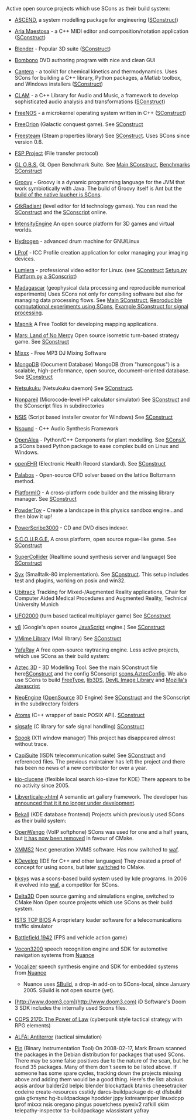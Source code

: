 Active open source projects which use SCons as their build system:

* [ASCEND](http://ascendwiki.cheme.cmu.edu/), a system modelling package for engineering ([SConstruct](http://code.ascend4.org/ascend/trunk/SConstruct?view=markup))
* [Aria Maestosa](http://ariamaestosa.sf.net) - a C++ MIDI editor and composition/notation application ([SConstruct](http://sourceforge.net/p/ariamaestosa/code/HEAD/tree/trunk/SConstruct))
* [Blender](http://www.blender.org) - Popular 3D suite ([SConstruct](https://svn.blender.org/svnroot/bf-blender/trunk/blender/SConstruct))
* [Bombono](http://www.bombono.org) DVD authoring program with nice and clean GUI
* [Cantera](www.cantera.org) - a toolkit for chemical kinetics and thermodynamics. Uses SCons for building a C++ library, Python packages, a Matlab toolbox, and Windows installers ([SConstruct](https://github.com/Cantera/cantera/blob/master/SConstruct))
* [CLAM](http://clam-project.org) - a C++ Library for Audio and Music, a framework to develop sophisticated audio analysis and transformations ([SConstruct](http://clam-project.org/clam/trunk/CLAM/SConstruct))
* [FreeNOS](http://www.freenos.org) - a microkernel operating system written in C++ ([SConstruct](https://code.google.com/p/freenos/source/browse/SConstruct))
* [FreeOrion](http://www.freeorion.org/) (Galactic conquest game). See [SConstruct](https://freeorion.svn.sourceforge.net/svnroot/freeorion/trunk/FreeOrion/SConstruct) 
* [Freesteam](http://freesteam.sf.net/) (Steam properties library) See [SConstruct](http://freesteam.cvs.sourceforge.net/freesteam/freesteam/SConstruct?revision=1.32&view=markup). Uses SCons since version 0.6. 
* [FSP Project](http://fsp.sourceforge.net/) (File transfer protocol) 
* [GL O.B.S.](http://globs.sourceforge.net/) GL Open Benchmark Suite. See [Main SConstruct](http://globs.svn.sourceforge.net/viewvc/globs/globs/trunk/SConstruct?view=markup), [Benchmarks SConstruct](http://globs.svn.sourceforge.net/viewvc/globs/benchmarks/trunk/SConstruct?view=markup) 
* [Groovy](http://groovy.codehaus.org) - Groovy is a dynamic programming language for the JVM that work symbiotically with Java. The build of Groovy itself is Ant but the [build of the native laucher is SCons](http://fisheye.codehaus.org/browse/groovy/trunk/groovy/modules/native_launcher/SConstruct?r=HEAD). 
* [GtkRadiant](http://www.qeradiant.com) (level editor for Id technology games). You can read the [SConstruct](https://zerowing.idsoftware.com/svn/radiant/GtkRadiant/trunk/SConstruct) and the [SConscript](https://zerowing.idsoftware.com/svn/radiant/GtkRadiant/trunk/SConscript) online. 
* [IntensityEngine](http://www.syntensity.com/toplevel/intensityengine/) An open source platform for 3D games and virtual worlds. 
* [Hydrogen](http://www.hydrogen-music.org/) - advanced drum machine for GNU/Linux 
* [LProf](http://lprof.sourceforge.net) - ICC Profile creation application for color managing your imaging devices. 
* [Lumiera](http://lumiera.org) - professional video editor for Linux.  (see [SConstruct](http://git.lumiera.org/gitweb?p=LUMIERA;a=blob;f=SConstruct) [Setup.py](http://git.lumiera.org/gitweb?p=LUMIERA;a=blob;f=admin/scons/Setup.py) [Platform.py](http://git.lumiera.org/gitweb?p=LUMIERA;a=blob;f=admin/scons/Platform.py)  [a SConscript](http://git.lumiera.org/gitweb?p=LUMIERA;a=blob;f=src/SConscript)) 
* [Madagascar](http://rsf.sourceforge.net) (geophysical data processing and reproducible numerical experiments) Uses SCons not only for compiling software but also for managing data processing flows. See [Main SConstruct](http://rsf.svn.sourceforge.net/viewvc/rsf/trunk/SConstruct?view=markup), [Reproducible computational experiments using SCons](http://rsf.sourceforge.net/wiki/index.php/SCons), [Example SConstruct for signal processing](http://egl.beg.utexas.edu/RSF/book/rsf/scons/rsfpy.html). 
* [Mapnik](http://www.mapnik.org/) A Free Toolkit for developing mapping applications.  
* [Mars: Land of No Mercy](http://mars.sourceforge.net/) Open source isometric turn-based strategy game. See [SConstruct](http://svn.sourceforge.net/viewcvs.cgi/mars/mars/trunk/SConstruct?view=markup) 
* [Mixxx](http://mixxx.org) - Free MP3 DJ Mixing Software 
* [MongoDB](http://mongodb.org) (Document Database) MongoDB (from "humongous") is a scalable, high-performance, open source, document-oriented database. See [SConstruct](http://github.com/mongodb/mongo/blob/master/SConstruct) 
* [Netsukuku](http://netsukuku.freaknet.org/) (Netsukuku daemon) See [SConstruct](http://hinezumilabs.org/cgi-bin/viewcvs.cgi/netsukuku/src/SConstruct). 
* [Nonpareil](http://nonpareil.brouhaha.com) (Microcode-level HP calculator simulator) See [SConstruct](http://svn.brouhaha.com/viewcvs/nonpareil/trunk/SConstruct) and the SConscript files in subdirectories 
* [NSIS](http://nsis.sourceforge.net) (Script based installer creator for Windows) See [SConstruct](http://nsis.svn.sourceforge.net/viewvc/nsis/NSIS/trunk/SConstruct?revision=5933&view=markup) 
* [Nsound](http://nsound.sourceforge.net) - C++ Audio Synthesis Framework 
* [OpenAlea](http://openalea.gforge.inria.fr) - Python/C++ Components for plant modelling. See [SConsX](http://openalea.gforge.inria.fr/dokuwiki/doku.php?id=packages:compilation_installation:sconsx:sconsx), a SCons based Python package to ease complex build on Linux and Windows. 
* [openEHR](http://www.openehr.org/) (Electronic Health Record standard). See [SConstruct](http://www.openehr.org/svn/ref_impl_eiffel/TRUNK/SConstruct) 
* [Palabos](http://www.palabos.org) - Open-source CFD solver based on the lattice Boltzmann method. 
* [PlatformIO](http://platformio.ikravets.com) - A cross-platform code builder and the missing library manager. See [SConstruct](https://github.com/ivankravets/platformio/tree/develop/platformio/builder) 
* [PowderToy](http://powdertoy.co.uk) - Create a landscape in this physics sandbox engine...and then blow it up! 
* [PowerScribe3000](http://powerscribe3000.sourceforge.net) - CD and DVD discs indexer. 
* [S.C.O.U.R.G.E.](http://scourgeweb.org/tiki-index.php) A cross platform, open source rogue-like game. See [SConstruct](http://scourge.svn.sourceforge.net/viewvc/scourge/trunk/scourge/SConstruct?view=markup) 
* [SuperCollider](http://supercollider.sourceforge.net) (Realtime sound synthesis server and language) See [SConstruct](http://supercollider.svn.sourceforge.net/viewvc/supercollider/trunk/SConstruct&view=markup) 
* [Syx](http://code.google.com/p/syx) (Smalltalk-80 implementation). See [SConstruct](http://syx.googlecode.com/svn/trunk/SConstruct). This setup includes test and plugins, working on posix and win32. 
* [Ubitrack](http://ubitrack.org) Tracking for Mixed-/Augmented Reality applications, Chair for Computer Aided Medical Procedures and Augmented Reality, Technical University Munich 
* [UFO2000](http://ufo2000.sourceforge.net/) (turn based tactical multiplayer game) See [SConstruct](http://ufo2000.svn.sourceforge.net/viewvc/ufo2000/trunk/SConstruct?view=markup) 
* [v8](http://code.google.com/p/v8/) (Google's open source [JavaScript](JavaScript) engine.) See [SConstruct](http://code.google.com/p/v8/source/browse/trunk/SConstruct) 
* [VMime Library](http://www.vmime.org/) (Mail library) See [SConstruct](http://vmime.cvs.sourceforge.net/vmime/vmime/SConstruct?view=markup) 
* [YafaRay](http://www.yafaray.org/) A free open-source raytracing engine. 
Less active projects, which use SCons as their build system: 

* [Aztec 3D](http://aztec.sourceforge.net/) - 3D Modelling Tool. See the main SConstruct file here[SConstruct](http://cvs.sourceforge.net/viewcvs.py/*checkout*/aztec/SConstruct?content-type=text/plain&amp;rev=1.1) and the config SConscript [scons.AztecConfig](http://cvs.sourceforge.net/viewcvs.py/*checkout*/aztec/aztec/scons.AztecConfig?content-type=text/plain&amp;rev=1.7). We also use SCons to build [FreeType](http://www.freetype.org), [lib3DS](http://lib3ds.sourceforge.net), [DevIL Image Library](http://openil.sourceforge.net) and [Mozilla's Javascript](http://www.mozilla.org/js) 
* [NeoEngine](http://www.neoengine.org) ([OpenSource](OpenSource) 3D Engine) See [SConstruct](https://secure.emedia-solutions-wolf.de:4432/svn/neoengine/trunk/neoengine/SConstruct) and the SConscript in the subdirectory folders 
* [Atoms](http://www.slamb.org/projects/atoms/api/) (C++ wrapper of basic POSIX API). [SConstruct](http://www.slamb.org/svn/repos/projects/atoms/SConstruct) 
* [sigsafe](http://www.slamb.org/projects/sigsafe/) (C library for safe signal handling) [SConstruct](http://www.slamb.org/svn/repos/projects/sigsafe/SConstruct) 
* [Spook](http://incise.org:82/cgi-bin/viewcvs.cgi/spook/) (X11 window manager) This project has disappeared almost without trace. 
* [CapiSuite](http://www.capisuite.de) (ISDN telecommunication suite) See [SConstruct](https://h3281.serverkompetenz.net/repos/capisuite/trunk/capisuite/SConstruct) and referenced files. The previous maintainer has left the project and there has been no news of a new contributor for over a year. 
* [kio-clucene](http://kioclucene.objectis.net/) (flexible local search kio-slave for KDE) There appears to be no activity since 2005. 
* [Libverticale-xhtml](http://sourceforge.net/projects/libverticale/) A semantic art gallery framework. The developer has [announced that it it no longer under development](http://sourceforge.net/projects/libverticale/). 
* [Rekall](http://www.rekallrevealed.org/) (KDE database frontend) 
Projects which previously used SCons as their build system: 

* [OpenWengo](http://www.openwengo.com/) (VoIP softphone) SCons was used for one and a half years, but [it has now been removed](http://dev.openwengo.org/trac/openwengo/trac.cgi/changeset/11298) in favour of CMake. 
* [XMMS2](http://xmms2.xmms.se) Next generation XMMS software. Has now switched to [waf](http://code.google.com/p/waf). 
* [KDevelop](http://www.kdevelop.org/) (IDE for C++ and other languages) They created a proof of concept for using scons, but later [switched](http://lwn.net/Articles/188693) to CMake. 
* [bksys](http://freehackers.org/~tnagy/bksys.html) was a scons-based build system used by kde programs. In 2006 it evolved into [waf](http://code.google.com/p/waf), a competitor for SCons. 
* [Delta3D](http://delta3d.org/) Open source gaming and simulations engine, switched to CMake 
Non Open source projects which use SCons as their build system. 

* [ISTS TCP BIOS](http://7eq.ath.cx/repos/ISTS%20BIOS%20TCP/) A proprietary loader software for a telecomunications traffic simulator 
* [Battlefield 1942](http://www.eagames.com/official/battlefield/1942/us/home.jsp) (FPS and vehicle action game) 
* [Vocon3200](http://www.nuance.com/vocon/3200) speech recognition engine and SDK for automotive navigation systems from [Nuance](http://www.nuance.com) 
* [Vocalizer](http://www.nuance.com/vocalizer/mobile) speech synthesis engine and SDK for embedded systems from [Nuance](http://www.nuance.com) 
   * Nuance uses [SBuild](http://buildman.net/sbuild_scons), a drop-in add-on to SCons-local, since January 2005. SBuild is not open source (yet). 
* [http://www.doom3.com](http://www.doom3.com) iD Software's Doom 3 SDK includes the internally used Scons files. 
* [COPS 2170: The Power of Law](http://www.polgame.com/eng/) (cyberpunk style tactical strategy with RPG elements) 
* [ALFA: Antiterror](http://www.alfaantiterror.com) (tactical simulation) 
* [Pin](http://rogue.colorado.edu/Pin) (Binary Instrumentation Tool) 
On 2008-02-17, Mark Brown scanned the packages in the Debian distribution for packages that used SCons. There may be some false positives due to the nature of the scan, but he found 35 packages. Many of them don't seem to be listed above. If someone has some spare cycles, tracking down the projects missing above and adding them would be a good thing. Here's the list: abakus aqsis ardour balder2d belpic blender blockattack btanks cheesetracker codeine create-resources csstidy darcs-buildpackage dc-qt dfsbuild gaia gtkrsync hg-buildpackage hpodder jppy kstreamripper linuxdcpp lprof mixxx nsis oregano pingus pouetchess pyexiv2 rafkill skim telepathy-inspector tla-buildpackage wlassistant yafray 
